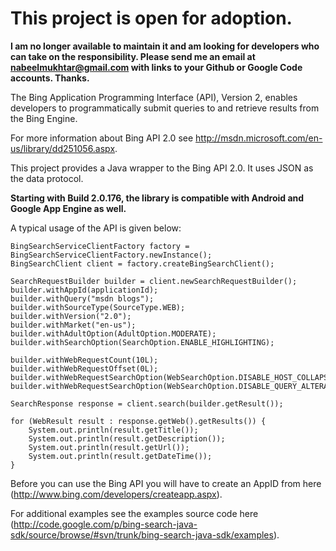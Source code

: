 # This project is open for adoption. #
**I am no longer available to maintain it and am looking for developers who can take on the responsibility. Please send me an email at nabeelmukhtar@gmail.com with links to your Github or Google Code accounts. Thanks.**

The Bing Application Programming Interface (API), Version 2, enables developers to programmatically submit queries to and retrieve results from the Bing Engine.

For more information about Bing API 2.0 see http://msdn.microsoft.com/en-us/library/dd251056.aspx.

This project provides a Java wrapper to the Bing API 2.0. It uses JSON as the data protocol.

**Starting with Build 2.0.176, the library is compatible with Android and Google App Engine as well.**

A typical usage of the API is given below:

```
BingSearchServiceClientFactory factory = BingSearchServiceClientFactory.newInstance();
BingSearchClient client = factory.createBingSearchClient();

SearchRequestBuilder builder = client.newSearchRequestBuilder();
builder.withAppId(applicationId);
builder.withQuery("msdn blogs");
builder.withSourceType(SourceType.WEB);
builder.withVersion("2.0");
builder.withMarket("en-us");
builder.withAdultOption(AdultOption.MODERATE);
builder.withSearchOption(SearchOption.ENABLE_HIGHLIGHTING);

builder.withWebRequestCount(10L);
builder.withWebRequestOffset(0L);
builder.withWebRequestSearchOption(WebSearchOption.DISABLE_HOST_COLLAPSING);
builder.withWebRequestSearchOption(WebSearchOption.DISABLE_QUERY_ALTERATIONS);

SearchResponse response = client.search(builder.getResult());

for (WebResult result : response.getWeb().getResults()) {
	System.out.println(result.getTitle());
	System.out.println(result.getDescription());
	System.out.println(result.getUrl());
	System.out.println(result.getDateTime());
}
```

Before you can use the Bing API you will have to create an AppID from here (http://www.bing.com/developers/createapp.aspx).

For additional examples see the examples source code here (http://code.google.com/p/bing-search-java-sdk/source/browse/#svn/trunk/bing-search-java-sdk/examples).